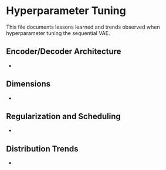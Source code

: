 # Hyperparameter Tuning

This file documents lessons learned and trends observed when hyperparameter tuning the sequential VAE.

## Encoder/Decoder Architecture

- 

## Dimensions

- 

## Regularization and Scheduling

- 

## Distribution Trends

- 
